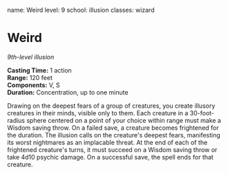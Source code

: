 name: Weird
level: 9
school: illusion
classes: wizard

# Weird 
_9th-level illusion_ 

**Casting Time:** 1 action    
**Range:** 120 feet   
**Components:** V, S   
**Duration:** Concentration, up to one minute 

Drawing on the deepest fears of a group of creatures, you create illusory creatures in their minds, visible only to them. Each creature in a 30-foot-radius sphere centered on a point of your choice within range must make a Wisdom saving throw. On a failed save, a creature becomes frightened for the duration. The illusion calls on the creature's deepest fears, manifesting its worst nightmares as an implacable threat. At the end of each of the frightened creature's turns, it must succeed on a Wisdom saving throw or take 4d10 psychic damage. On a successful save, the spell ends for that creature. 